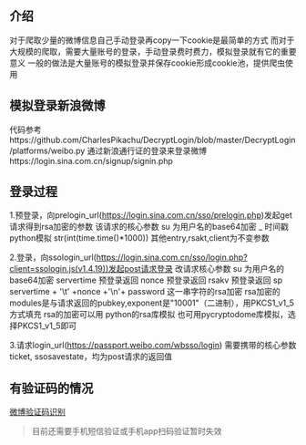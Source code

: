 ## 介绍
对于爬取少量的微博信息自己手动登录再copy一下cookie是最简单的方式
而对于大规模的爬取，需要大量账号的登录，手动登录费时费力，模拟登录就有它的重要意义
一般的做法是大量账号的模拟登录并保存cookie形成cookie池，提供爬虫使用

## 模拟登录新浪微博
代码参考https://github.com/CharlesPikachu/DecryptLogin/blob/master/DecryptLogin/platforms/weibo.py
通过新浪通行证的登录来登录微博https://login.sina.com.cn/signup/signin.php

## 登录过程
1.预登录，向prelogin_url(https://login.sina.com.cn/sso/prelogin.php)发起get请求得到rsa加密的参数
    该请求的核心参数
    su  为用户名的base64加密
    _   时间戳 python模拟 str(int(time.time()*1000))
    其他entry,rsakt,client为不变参数

2.登录，向ssologin_url(https://login.sina.com.cn/sso/login.php?client=ssologin.js(v1.4.19))发起post请求登录
    改请求核心参数
    su 为用户名的base64加密
    servertime 预登录返回
    nonce 预登录返回
    rsakv 预登录返回
    sp servertime + '\t' +nonce +'\n'+ password 这一串字符的rsa加密
        rsa加密的modules是与请求返回的pubkey,exponent是"10001"（二进制），用PKCS1_v1_5方式填充
        rsa的加密可以用 python的rsa库模拟 也可用pycryptodome库模拟，选择PKCS1_v1_5即可

3.请求login_url(https://passport.weibo.com/wbsso/login)
    需要携带的核心参数ticket, ssosavestate，均为post请求的返回值

## 有验证码的情况

[微博验证码识别](https://github.com/skygongque/captcha-weibo)  
> 目前还需要手机短信验证或手机app扫码验证暂时失效